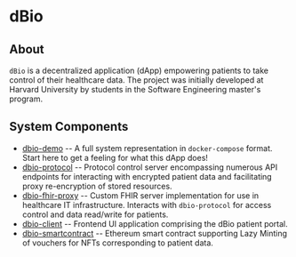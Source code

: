 # dBio

## About
`dBio` is a decentralized application (dApp) empowering patients to take control of their healthcare data. The project was initially developed at Harvard University by students in the Software Engineering master's program.

## System Components
* [dbio-demo](https://github.com/HES-Capstone-dBio/dbio-demo) -- A full system representation in `docker-compose` format. Start here to get a feeling for what this dApp does!
* [dbio-protocol](https://github.com/HES-Capstone-dBio/dbio-protocol) -- Protocol control server encompassing numerous API endpoints for interacting with encrypted patient data and facilitating proxy re-encryption of stored resources.
* [dbio-fhir-proxy](https://github.com/HES-Capstone-dBio/dbio-fhir-proxy) -- Custom FHIR server implementation for use in healthcare IT infrastructure. Interacts with `dbio-protocol` for access control and data read/write for patients.
* [dbio-client](https://github.com/HES-Capstone-dBio/dbio-client) -- Frontend UI application comprising the dBio patient portal.
* [dbio-smartcontract](https://github.com/HES-Capstone-dBio/dbio-smartcontract) -- Ethereum smart contract supporting Lazy Minting of vouchers for NFTs corresponding to patient data.
